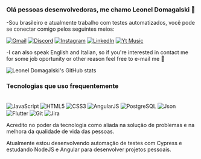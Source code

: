 
### Olá pessoas desenvolvedoras, me chamo Leonel Domagalski 🤟

 -Sou brasileiro e atualmente trabalho com testes automatizados, você pode se conectar comigo pelos seguintes meios:

[![Gmail](https://img.shields.io/badge/Gmail-D14836?style=for-the-badge&logo=gmail&logoColor=white)](domagalski.leonel@gmail.com)
[![Discord](https://img.shields.io/badge/Discord-7289DA?style=for-the-badge&logo=discord&logoColor=white)](domagalski_leonel#5507)
[![Instagram](https://img.shields.io/badge/Instagram-E4405F?style=for-the-badge&logo=instagram&logoColor=white)](https://www.instagram.com/leonel.domagalski/)
[![LinkedIn](https://img.shields.io/badge/LinkedIn-0077B5?style=for-the-badge&logo=linkedin&logoColor=white)](https://www.linkedin.com/in/leonel-domagalski/)
[![Yt Music](https://img.shields.io/badge/YouTube_Music-FF0000?style=for-the-badge&logo=youtube-music&logoColor=white)](https://music.youtube.com/channel/UC6s0-kpIaHyu5X5EXen1uhQ)

 -I can also speak English and Italian, so if you're interested in contact me for some job oportunity or other reason feel free to e-mail me 🙂

![Leonel Domagalski's GitHub stats](https://github-readme-stats.vercel.app/api?username=leonelcmd&show_icons=true&theme=dark)

### Tecnologias que uso frequentemente

<div style="display: inline_block"><br/>
    <img align="center" alt="JavaScript" scr="https://img.shields.io/badge/JavaScript-F7DF1E?style=for-the-badge&logo=javascript&logoColor=black"/>
    <img align="center" alt="HTML5" scr="https://img.shields.io/badge/HTML5-E34F26?style=for-the-badge&logo=html5&logoColor=white"/>
    <img align="center" alt="CSS3" scr="https://img.shields.io/badge/CSS3-1572B6?style=for-the-badge&logo=css3&logoColor=white"/>
    <img align="center" alt="AngularJS" scr="https://img.shields.io/badge/AngularJS-E23237?style=for-the-badge&logo=angularjs&logoColor=white"/>
    <img align="center" alt="PostgreSQL" scr="https://img.shields.io/badge/PostgreSQL-316192?style=for-the-badge&logo=postgresql&logoColor=white"/>
    <img align="center" alt="Json" scr="https://img.shields.io/badge/json%20web%20tokens-323330?style=for-the-badge&logo=json-web-tokens&logoColor=pink"/>
    <img align="center" alt="Flutter" scr="https://img.shields.io/badge/Flutter-02569B?style=for-the-badge&logo=flutter&logoColor=white"/>
    <img align="center" alt="Git" scr="https://img.shields.io/badge/GIT-E44C30?style=for-the-badge&logo=git&logoColor=white"/>
    <img align="center" alt="Jira" scr="https://img.shields.io/badge/Jira-0052CC?style=for-the-badge&logo=Jira&logoColor=white"/>
</div>

Acredito no poder da tecnologia como aliada na solução de problemas e na melhora da qualidade de vida das pessoas.

Atualmente estou desenvolvendo automação de testes com Cypress e estudando NodeJS e Angular para desenvolver projetos pessoais.
